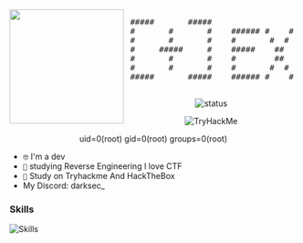 <img src="https://github.com/DARKSECshell/darksec/blob/main/nyancat-rainbow-cat.gif" width="200" height="200" align='left'>

<pre>
 #####       #####                                                                                            
 #       #       #    ###### #    # #####  #       ####  # #####     ####  #    #  ####  ######  ####   ####  
 #       #       #    #       #  #  #    # #      #    # #   #      #      #    # #    # #      #      #      
 #     #####     #    #####    ##   #    # #      #    # #   #       ####  #    # #      #####   ####   ####  
 #       #       #    #        ##   #####  #      #    # #   #           # #    # #      #           #      # 
 #       #       #    #       #  #  #      #      #    # #   #      #    # #    # #    # #      #    # #    # 
 #####       #####    ###### #    # #      ######  ####  #   #       ####   ####   ####  ######  ####   ####  
                                                                                                              
</pre>
<div align="center">

![status](https://streak-stats.demolab.com?user=Detrew&theme=transparent&hide_border=true&&layout=compact)

</div>
<div align="center">
 <img src="https://tryhackme-badges.s3.amazonaws.com/Userblack.png" alt="TryHackMe">
 
uid=0(root) gid=0(root) groups=0(root)
</div>

- <code>🤓</code> I'm a dev
- <code>🧠</code> studying Reverse Engineering I love CTF
- <code>🥇</code> Study on  Tryhackme And HackTheBox
- My Discord: darksec_


<h3>Skills</h3>

![Skills](https://skillicons.dev/icons?i=bash,python,linux,html)
